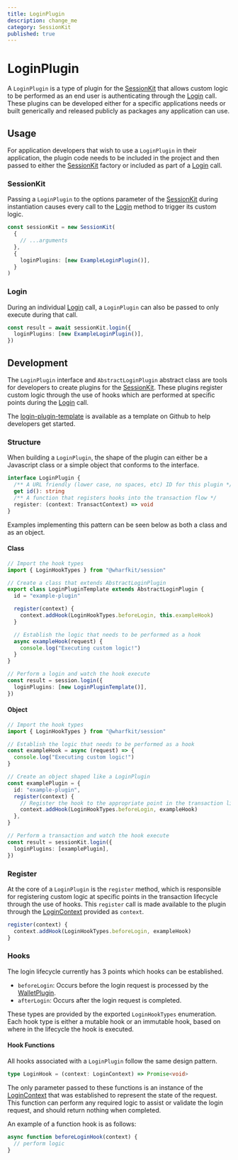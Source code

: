 ```yaml
---
title: LoginPlugin
description: change_me
category: SessionKit
published: true
---
```


# LoginPlugin

A `LoginPlugin` is a type of plugin for the [SessionKit](#) that allows custom logic to be performed as an end user is authenticating through the [Login](#) call. These plugins can be developed either for a specific applications needs or built generically and released publicly as packages any application can use.

## Usage

For application developers that wish to use a `LoginPlugin` in their application, the plugin code needs to be included in the project and then passed to either the [SessionKit](#) factory or included as part of a [Login](#) call.

### SessionKit

Passing a `LoginPlugin` to the options parameter of the [SessionKit](#) during instantiation causes every call to the [Login](#) method to trigger its custom logic.

```ts
const sessionKit = new SessionKit(
  {
    // ...arguments
  },
  {
    loginPlugins: [new ExampleLoginPlugin()],
  }
)
```

### Login

During an individual [Login](#) call, a `LoginPlugin` can also be passed to only execute during that call.

```ts
const result = await sessionKit.login({
  loginPlugins: [new ExampleLoginPlugin()],
})
```

## Development

The `LoginPlugin` interface and `AbstractLoginPlugin` abstract class are tools for developers to create plugins for the [SessionKit](#). These plugins register custom logic through the use of hooks which are performed at specific points during the [Login](#) call.

The [login-plugin-template](https://github.com/wharfkit/login-plugin-template) is available as a template on Github to help developers get started.

### Structure

When building a `LoginPlugin`, the shape of the plugin can either be a Javascript class or a simple object that conforms to the interface.

```ts
interface LoginPlugin {
  /** A URL friendly (lower case, no spaces, etc) ID for this plugin */
  get id(): string
  /** A function that registers hooks into the transaction flow */
  register: (context: TransactContext) => void
}
```

Examples implementing this pattern can be seen below as both a class and as an object.

#### Class

```ts
// Import the hook types
import { LoginHookTypes } from "@wharfkit/session"

// Create a class that extends AbstractLoginPlugin
export class LoginPluginTemplate extends AbstractLoginPlugin {
  id = "example-plugin"

  register(context) {
    context.addHook(LoginHookTypes.beforeLogin, this.exampleHook)
  }

  // Establish the logic that needs to be performed as a hook
  async exampleHook(request) {
    console.log("Executing custom logic!")
  }
}

// Perform a login and watch the hook execute
const result = session.login({
  loginPlugins: [new LoginPluginTemplate()],
})
```

#### Object

```ts
// Import the hook types
import { LoginHookTypes } from "@wharfkit/session"

// Establish the logic that needs to be performed as a hook
const exampleHook = async (request) => {
  console.log("Executing custom logic!")
}

// Create an object shaped like a LoginPlugin
const examplePlugin = {
  id: "example-plugin",
  register(context) {
    // Register the hook to the appropriate point in the transaction lifecycle
    context.addHook(LoginHookTypes.beforeLogin, exampleHook)
  },
}

// Perform a transaction and watch the hook execute
const result = sessionKit.login({
  loginPlugins: [examplePlugin],
})
```

### Register

At the core of a `LoginPlugin` is the `register` method, which is responsible for registering custom logic at specific points in the transaction lifecycle through the use of hooks. This `register` call is made available to the plugin through the [LoginContext](#) provided as `context`.

```ts
register(context) {
  context.addHook(LoginHookTypes.beforeLogin, exampleHook)
}
```

### Hooks

The login lifecycle currently has 3 points which hooks can be established.

- `beforeLogin`: Occurs before the login request is processed by the [WalletPlugin](#).
- `afterLogin`: Occurs after the login request is completed.

These types are provided by the exported `LoginHookTypes` enumeration. Each hook type is either a mutable hook or an immutable hook, based on where in the lifecycle the hook is executed.

#### Hook Functions

All hooks associated with a `LoginPlugin` follow the same design pattern.

```ts
type LoginHook = (context: LoginContext) => Promise<void>
```

The only parameter passed to these functions is an instance of the [LoginContext](#) that was established to represent the state of the request. This function can perform any required logic to assist or validate the login request, and should return nothing when completed.

An example of a function hook is as follows:

```ts
async function beforeLoginHook(context) {
  // perform logic
}
```
